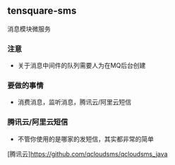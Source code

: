 ## tensquare-sms

消息模块微服务


### 注意

- 关于消息中间件的队列需要人为在MQ后台创建

### 要做的事情

- 消费消息，监听消息，腾讯云/阿里云短信


### 腾讯云/阿里云短信

- 不管你使用的是哪家的发短信，其实都非常的简单


[腾讯云]https://github.com/qcloudsms/qcloudsms_java